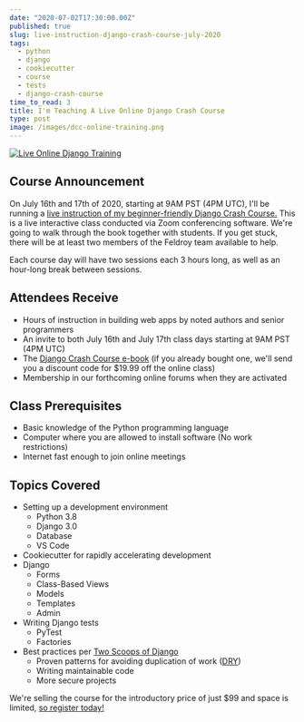 ```yaml
---
date: "2020-07-02T17:30:00.00Z"
published: true
slug: live-instruction-django-crash-course-july-2020
tags:
  - python
  - django
  - cookiecutter
  - course
  - tests
  - django-crash-course
time_to_read: 3
title: I'm Teaching A Live Online Django Crash Course
type: post
image: /images/dcc-online-training.png
---
```


[![Live Online Django Training](https://daniel.feldroy.com/images/dcc-online-training.png)](https://www.feldroy.com/products/django-crash-course?variant=32232086175831)

## Course Announcement

On July 16th and 17th of 2020, starting at 9AM PST (4PM UTC), I'll be running a [live instruction of my beginner-friendly Django Crash Course.](https://www.feldroy.com/products/django-crash-course?variant=32232086175831) This is a live interactive class conducted via Zoom conferencing software. We're going to walk through the book together with students. If you get stuck, there will be at least two members of the Feldroy team available to help.

Each course day will have two sessions each 3 hours long, as well as an hour-long break between sessions.

## Attendees Receive

- Hours of instruction in building web apps by noted authors and senior programmers
- An invite to both July 16th and July 17th class days starting at 9AM PST (4PM UTC)
- The [Django Crash Course e-book](https://www.feldroy.com/products/django-crash-course) (if you already bought one, we'll send you a discount code for $19.99 off the online class)
- Membership in our forthcoming online forums when they are activated

## Class Prerequisites

- Basic knowledge of the Python programming language
- Computer where you are allowed to install software (No work restrictions)
- Internet fast enough to join online meetings

## Topics Covered

- Setting up a development environment
  - Python 3.8
  - Django 3.0
  - Database
  - VS Code
- Cookiecutter for rapidly accelerating development
- Django
  - Forms
  - Class-Based Views
  - Models
  - Templates
  - Admin
- Writing Django tests
  - PyTest
  - Factories
- Best practices per [Two Scoops of Django](https://www.feldroy.com/products/two-scoops-of-django-3-x?variant=31605362196567)
  - Proven patterns for avoiding duplication of work ([DRY](https://en.wikipedia.org/wiki/Don%27t_repeat_yourself))
  - Writing maintainable code
  - More secure projects

We're selling the course for the introductory price of just $99 and space is limited, [so register today!](https://www.feldroy.com/products/django-crash-course?variant=32232086175831)

